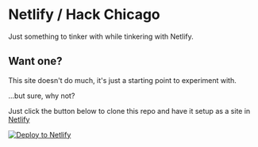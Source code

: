 # Netlify / Hack Chicago

Just something to tinker with while tinkering with Netlify.


## Want one?

This site doesn't do much, it's just a starting point to experiment with.

...but sure, why not?

Just click the button below to clone this repo and have it setup as a site in [Netlify](https://www.netlify.com)

<!-- Markdown snippet -->
[![Deploy to Netlify](https://www.netlify.com/img/deploy/button.svg)](https://app.netlify.com/start/deploy?repository=https://github.com/philhawksworth/netlify-csstricks)
